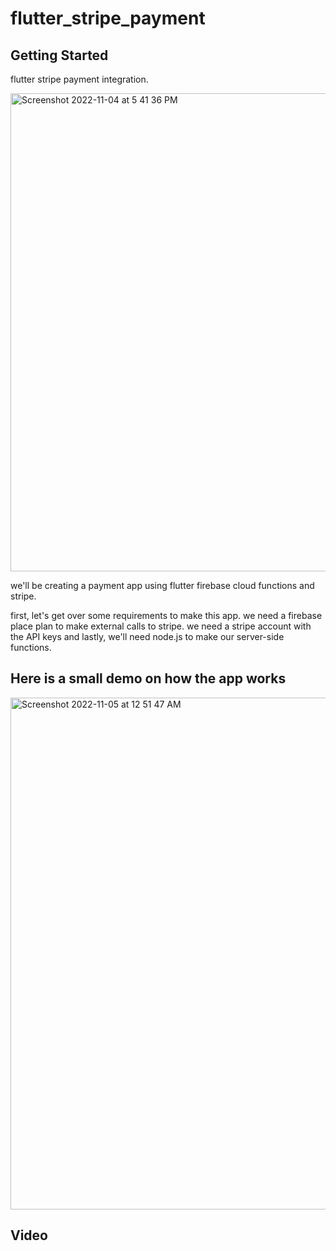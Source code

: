 # flutter_stripe_payment

## Getting Started

flutter stripe payment integration.

<img width="765" alt="Screenshot 2022-11-04 at 5 41 36 PM" src="https://user-images.githubusercontent.com/116914004/200068435-3d99d553-e24b-4512-a5cd-74aee766f920.png">

we'll be creating a payment app using flutter firebase cloud functions and stripe.

first, let's get over some requirements to make this app. we need a firebase place plan to make external calls to stripe. we need a stripe account with the API keys and lastly, we'll need node.js to make our server-side functions.


## Here is a small demo on how the app works 

<img width="819" alt="Screenshot 2022-11-05 at 12 51 47 AM" src="https://user-images.githubusercontent.com/116914004/200068793-80ed44a1-845e-4150-9ee2-4776ae8effbb.png">

## Video 

